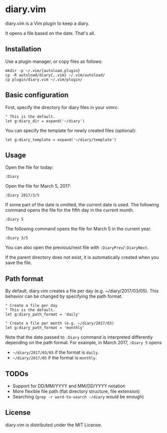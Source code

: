 # diary.vim

diary.vim is a Vim plugin to keep a diary.

It opens a file based on the date. That's all.

## Installation

Use a plugin manager, or copy files as follows:

    mkdir -p ~/.vim/{autoload,plugin}
    cp -R autoload/diary{,.vim} ~/.vim/autoload/
    cp plugin/diary.vim ~/.vim/plugin/

## Basic configuration

First, specify the directory for diary files in your vimrc:

    " This is the default.
    let g:diary_dir = expand('~/diary')

You can specify the template for newly created files (optional):

    let g:diary_template = expand('~/diary/template')

## Usage

Open the file for today:

    :Diary

Open the file for March 5, 2017:

    :Diary 2017/3/5

If some part of the date is omitted, the current date is used.
The following command opens the file for the fifth day in the current month.

    :Diary 5

The following command opens the file for March 5 in the current year.

    :Diary 3/5

You can also open the previous/next file with `:DiaryPrev`/`:DiaryNext`.

If the parent directory does not exist, it is automatically created when you
save the file.

## Path format

By default, diary.vim creates a file per day (e.g. ~/diary/2017/03/05).
This behavior can be changed by specifying the path format.

    " Create a file per day
    " This is the default.
    let g:diary_path_format = 'daily'

    " Create a file per month (e.g. ~/diary/2017/03)
    let g:diary_path_format = 'monthly'

Note that the date passed to `:Diary` command is interpreted differently
depending on the path format. For example, in March 2017, `:Diary 5` opens

 * `~/diary/2017/03/05` if the format is `daily`.
 * `~/diary/2017/05` if the format is `monthly`.

## TODOs

 * Support for DD/MM/YYYY and MM/DD/YYYY notation
 * More flexible file path (flat directory structure, file extension)
 * Searching (`grep -r word-to-search ~/diary` would be enough)

## License

diary.vim is distributed under the MIT License.
